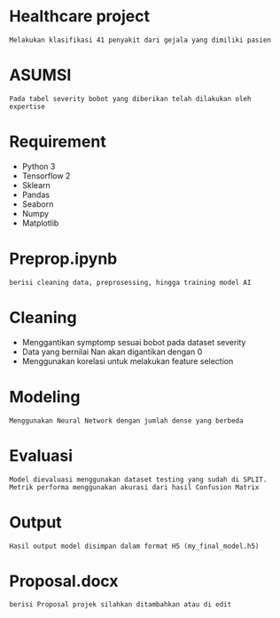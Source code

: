 # Healthcare project
```
Melakukan klasifikasi 41 penyakit dari gejala yang dimiliki pasien
```

# ASUMSI
```
Pada tabel severity bobot yang diberikan telah dilakukan oleh expertise
```

# Requirement
* Python 3
* Tensorflow 2
* Sklearn
* Pandas
* Seaborn
* Numpy
* Matplotlib

# Preprop.ipynb
```
berisi cleaning data, preprosessing, hingga training model AI
```

# Cleaning

* Menggantikan symptomp sesuai bobot pada dataset severity
* Data yang bernilai Nan akan digantikan dengan 0
* Menggunakan korelasi untuk melakukan feature selection

# Modeling
```
Menggunakan Neural Network dengan jumlah dense yang berbeda
```

# Evaluasi
```
Model dievaluasi menggunakan dataset testing yang sudah di SPLIT.
Metrik performa menggunakan akurasi dari hasil Confusion Matrix
```

# Output
```
Hasil output model disimpan dalam format H5 (my_final_model.h5)
```

# Proposal.docx
```
berisi Proposal projek silahkan ditambahkan atau di edit
```
